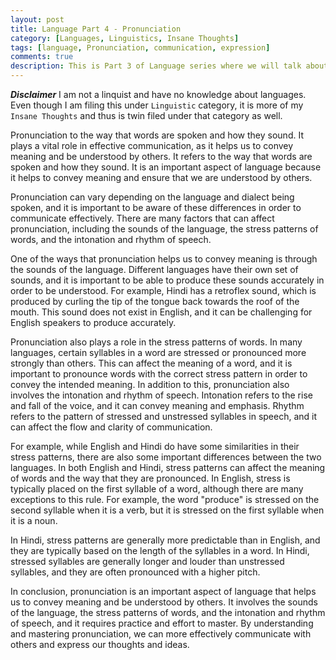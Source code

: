 ```yaml
---
layout: post
title: Language Part 4 - Pronunciation
category: [Languages, Linguistics, Insane Thoughts]
tags: [language, Pronunciation, communication, expression]
comments: true
description: This is Part 3 of Language series where we will talk about vocabulary.
---
```


***Disclaimer***
I am not a linquist and have no knowledge about languages. Even though I am filing this under `Linguistic` category, it is more of my `Insane Thoughts` and thus is twin filed under that category as well.

Pronunciation to the way that words are spoken and how they sound. It plays a vital role in effective communication, as it helps us to convey meaning and be understood by others. It refers to the way that words are spoken and how they sound. It is an important aspect of language because it helps to convey meaning and ensure that we are understood by others. 

Pronunciation can vary depending on the language and dialect being spoken, and it is important to be aware of these differences in order to communicate effectively. There are many factors that can affect pronunciation, including the sounds of the language, the stress patterns of words, and the intonation and rhythm of speech. 

One of the ways that pronunciation helps us to convey meaning is through the sounds of the language. Different languages have their own set of sounds, and it is important to be able to produce these sounds accurately in order to be understood. For example, Hindi has a retroflex sound, which is produced by curling the tip of the tongue back towards the roof of the mouth. This sound does not exist in English, and it can be challenging for English speakers to produce accurately.

Pronunciation also plays a role in the stress patterns of words. In many languages, certain syllables in a word are stressed or pronounced more strongly than others. This can affect the meaning of a word, and it is important to pronounce words with the correct stress pattern in order to convey the intended meaning. In addition to this, pronunciation also involves the intonation and rhythm of speech. Intonation refers to the rise and fall of the voice, and it can convey meaning and emphasis. Rhythm refers to the pattern of stressed and unstressed syllables in speech, and it can affect the flow and clarity of communication.

For example, while English and Hindi do have some similarities in their stress patterns, there are also some important differences between the two languages. In both English and Hindi, stress patterns can affect the meaning of words and the way that they are pronounced. In English, stress is typically placed on the first syllable of a word, although there are many exceptions to this rule. For example, the word "produce" is stressed on the second syllable when it is a verb, but it is stressed on the first syllable when it is a noun.

In Hindi, stress patterns are generally more predictable than in English, and they are typically based on the length of the syllables in a word. In Hindi, stressed syllables are generally longer and louder than unstressed syllables, and they are often pronounced with a higher pitch.

In conclusion, pronunciation is an important aspect of language that helps us to convey meaning and be understood by others. It involves the sounds of the language, the stress patterns of words, and the intonation and rhythm of speech, and it requires practice and effort to master. By understanding and mastering pronunciation, we can more effectively communicate with others and express our thoughts and ideas. 



